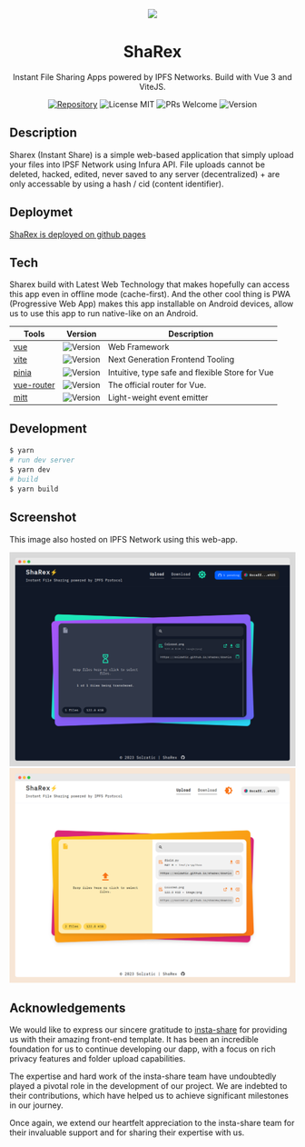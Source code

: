 <p align="center" style="text-align:center;">
    <img src="https://cloudflare-ipfs.com/ipfs/bafkreiagxtv2bwwbfvnqa4vuwyxwkko3ibgvwuowncvcy6yrg7nh57bzfm" width="64px" />
</p>
<h1 align="center">ShaRex</h1>
<p align="center">Instant File Sharing Apps powered by IPFS Networks. Build with Vue 3 and ViteJS.</p>

<div align="center">

[![Repository](https://img.shields.io/badge/github-sharex--interface-green?logo=github&style=flat)](https://github.com/Solratic/sharex-interface)
![License MIT](https://img.shields.io/github/license/nyancodeid/insta-share)
![PRs Welcome](https://img.shields.io/badge/PRs-welcome-brightgreen)
![Version](https://img.shields.io/github/v/release/Solratic/sharex-interface?color=brightgreen&label=version&style=plastic)

</div>

## Description
Sharex (Instant Share) is a simple web-based application that simply upload your files into IPSF Network using Infura API. File uploads cannot be deleted, hacked, edited, never saved to any server (decentralized) + are only accessable by using a hash / cid (content identifier).

## Deploymet
[ShaRex is deployed on github pages](https://solratic.github.io/sharex-interface/)


## Tech
Sharex build with Latest Web Technology that makes hopefully can access this app even in offline mode (cache-first). And the other cool thing is PWA (Progressive Web App) makes this app installable on Android devices, allow us to use this app to run native-like on an Android.

| Tools                                     | Version                                                           | Description                                     |
| ----------------------------------------- | ----------------------------------------------------------------- | ----------------------------------------------- |
| [vue](https://v3.vuejs.org/)              | ![Version](https://img.shields.io/badge/version-v3.2.4-blue)      | Web Framework                                   |
| [vite](https://vitejs.dev/)               | ![Version](https://img.shields.io/badge/version-v4.3.3-blue)      | Next Generation Frontend Tooling                |
| [pinia](https://pinia.esm.dev/)           | ![Version](https://img.shields.io/badge/version-v2.0.0.rc.6-blue) | Intuitive, type safe and flexible Store for Vue |
| [vue-router](https://router.vuejs.org/)   | ![Version](https://img.shields.io/badge/version-v4.0.10-blue)     | The official router for Vue.                    |
| [mitt](https://github.com/developit/mitt) | ![Version](https://img.shields.io/badge/version-v3.0.0-blue)      | Light-weight event emitter                      |

## Development
```bash
$ yarn
# run dev server
$ yarn dev
# build 
$ yarn build
```

## Screenshot

This image also hosted on IPFS Network using this web-app.

![dark](doc/image/dark.png)
![bright](doc/image/bright.png)

## Acknowledgements

We would like to express our sincere gratitude to [insta-share](https://github.com/nyancodeid/insta-share) for providing us with their amazing front-end template. It has been an incredible foundation for us to continue developing our dapp, with a focus on rich privacy features and folder upload capabilities.

The expertise and hard work of the insta-share team have undoubtedly played a pivotal role in the development of our project. We are indebted to their contributions, which have helped us to achieve significant milestones in our journey.

Once again, we extend our heartfelt appreciation to the insta-share team for their invaluable support and for sharing their expertise with us.
